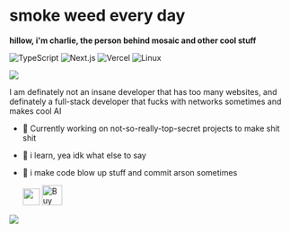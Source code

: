# smoke weed every day
**hillow, i'm charlie, the person behind mosaic and other cool stuff**

![TypeScript](https://img.shields.io/badge/Code-TypeScript-informational?style=flat&logo=typescript&color=3178c6)
![Next.js](https://img.shields.io/badge/Framework-Next.js-informational?style=flat&logo=next.js&color=000000)
![Vercel](https://img.shields.io/badge/Deployments-Vercel-informational?style=flat&logo=vercel&color=000000)
![Linux](https://img.shields.io/badge/Using-Linux-informational?style=flat&logo=linux&color=FCC624)

<img src="https://skillicons.dev/icons?i=cloudflare,gcp,workers,docker,kubernetes,supabase,git,vscode,androidstudio,html,css,js,ts,py,nodejs,mysql,postgres,tensorflow&perline=9" />

I am definately not an insane developer that has too many websites, and definately a full-stack developer that fucks with networks sometimes and makes cool AI

- 🔭 Currently working on not-so-really-top-secret projects to make shit shit
- 🌱 i learn, yea idk what else to say
- 🚀 i make code blow up stuff and commit arson sometimes

    <img src="https://user-images.githubusercontent.com/5679180/79618120-0daffb80-80be-11ea-819e-d2b0fa904d07.gif" width="30px">
    <a href='https://ko-fi.com/D1D516NJ3G' target='_blank'><img height='36' style='border:0px;height:36px;' src='https://storage.ko-fi.com/cdn/kofi3.png?v=6' border='0' alt='Buy Me a Coffee at ko-fi.com' /></a>

    <div align="center">
<img src="https://moe-counter.glitch.me/get/@:a53xd?theme=rule34">
</div>
